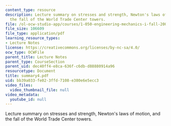 ```yaml
---
content_type: resource
description: Lecture summary on stresses and strength, Newton's laws of motion, and
  the fall of the World Trade Center towers.
file: /ol-ocw-studio-app/courses/1-050-engineering-mechanics-i-fall-2007/bb39a033fe023ffd7108e380e6e5ecc3_summary4.pdf
file_size: 106609
file_type: application/pdf
learning_resource_types:
- Lecture Notes
license: https://creativecommons.org/licenses/by-nc-sa/4.0/
ocw_type: OCWFile
parent_title: Lecture Notes
parent_type: CourseSection
parent_uid: dec40ff4-e8ca-636f-c6db-d88880914a96
resourcetype: Document
title: summary4.pdf
uid: bb39a033-fe02-3ffd-7108-e380e6e5ecc3
video_files:
  video_thumbnail_file: null
video_metadata:
  youtube_id: null
---
```

Lecture summary on stresses and strength, Newton's laws of motion, and the fall of the World Trade Center towers.